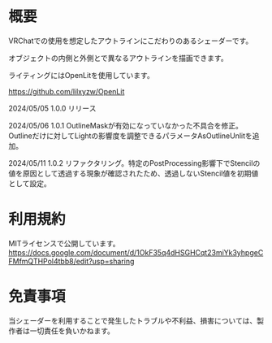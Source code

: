 # 概要
VRChatでの使用を想定したアウトラインにこだわりのあるシェーダーです。

オブジェクトの内側と外側とで異なるアウトラインを描画できます。

ライティングにはOpenLitを使用しています。

https://github.com/lilxyzw/OpenLit

2024/05/05 1.0.0 リリース

2024/05/06 1.0.1 OutlineMaskが有効になっていなかった不具合を修正。Outlineだけに対してLightの影響度を調整できるパラメータAsOutlineUnlitを追加。

2024/05/11 1.0.2 リファクタリング。特定のPostProcessing影響下でStencilの値を原因として透過する現象が確認されたため、透過しないStencil値を初期値として設定。

# 利用規約
MITライセンスで公開しています。
https://docs.google.com/document/d/1OkF35q4dHSGHCqt23miYk3yhpgeCFMfmQTHPol4tbb8/edit?usp=sharing


# 免責事項
当シェーダーを利用することで発生したトラブルや不利益、損害については、製作者は一切責任を負いかねます。
